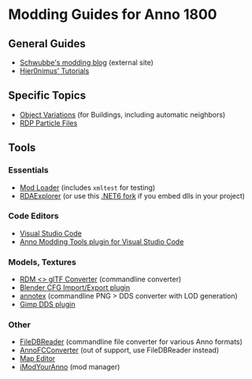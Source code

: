 # Modding Guides for Anno 1800

## General Guides

- [Schwubbe's modding blog](https://schwubbe.de/modding_blog.php) (external site)
- [Hier0nimus' Tutorials](./hier0nimus-tutorials/)

## Specific Topics

- [Object Variations](./guides/variations.md) (for Buildings, including automatic neighbors)
- [RDP Particle Files](./guides/particles.md)

## Tools

### Essentials

- [Mod Loader](https://github.com/xforce/anno1800-mod-loader) (includes `xmltest` for testing)
- [RDAExplorer](https://github.com/lysannschlegel/RDAExplorer) (or use this [.NET6 fork](https://github.com/jakobharder/RDAExplorer) if you embed dlls in your project)

### Code Editors

- [Visual Studio Code](https://code.visualstudio.com/Download)
- [Anno Modding Tools plugin for Visual Studio Code](https://marketplace.visualstudio.com/items?itemName=JakobHarder.anno-modding-tools)

### Models, Textures

- [RDM <> glTF Converter](https://github.com/lukts30/rdm4) (commandline converter)
- [Blender CFG Import/Export plugin](https://github.com/xormenter/Blender-Anno-.cfg-Import-Addon)
- [annotex](https://github.com/jakobharder/annotex) (commandline PNG > DDS converter with LOD generation)
- [Gimp DDS plugin](https://gist.github.com/taubenangriff/cb959efa00896d84c99236ea705680c2)

### Other

- [FileDBReader](https://github.com/anno-mods/FileDBReader) (commandline file converter for various Anno formats)
- [AnnoFCConverter](https://github.com/jakobharder/AnnoFCConverter) (out of support, use FileDBReader instead)
- [Map Editor](https://github.com/anno-mods/AnnoMapEditor)
- [iModYourAnno](https://github.com/anno-mods/iModYourAnno) (mod manager)
